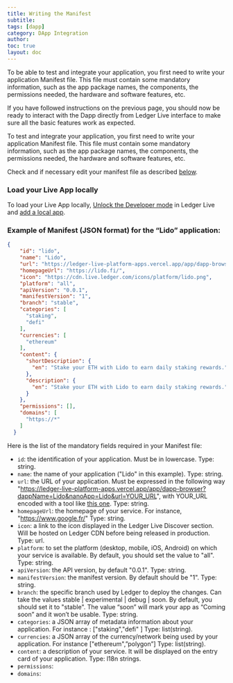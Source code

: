 ```yaml
---
title: Writing the Manifest
subtitle:
tags: [dapp]
category: DApp Integration
author:
toc: true
layout: doc
---
```


To be able to test and integrate your application, you first need to write your application Manifest file.
This file must contain some mandatory information, such as the app package names, the components, the permissions needed, the hardware and software features, etc.


If you have followed instructions on the previous page, you should now be ready to interact with the Dapp directly from Ledger Live interface to make sure all the basic features work as expected.

To test and integrate your application, you first need to write your application Manifest file.
This file must contain some mandatory information, such as the app package names, the components, the permissions needed, the hardware and software features, etc.

Check and if necessary edit your manifest file as described [below](#example-of-manifest-json-format-for-the-lido-application).

### Load your Live App locally

To load your Live App locally, [Unlock the Developer mode](../../developer-mode/features) in Ledger Live and [add a local app](../../developer-mode/features#add-a-local-app).

### Example of Manifest (JSON format) for the “Lido” application:

```json
{
    "id": "lido",
    "name": "Lido",
    "url": "https://ledger-live-platform-apps.vercel.app/app/dapp-browser?dappName=Lido&nanoApp=Lido&url=https%3A%2F%2Fstake.lido.fi%2F%3Fref%3D0x558247e365be655f9144e1a0140D793984372Ef3%26embed%3Dtrue",
    "homepageUrl": "https://lido.fi/",
    "icon": "https://cdn.live.ledger.com/icons/platform/lido.png",
    "platform": "all",
    "apiVersion": "0.0.1",
    "manifestVersion": "1",
    "branch": "stable",
    "categories": [
      "staking",
      "defi"
    ],
    "currencies": [
      "ethereum"
    ],
    "content": {
      "shortDescription": {
        "en": "Stake your ETH with Lido to earn daily staking rewards."
      },
      "description": {
        "en": "Stake your ETH with Lido to earn daily staking rewards."
      }
    },
    "permissions": [],
    "domains": [
      "https://*"
    ]
  }
```

Here is the list of the mandatory fields required in your Manifest file:
- `id`: the identification of your application. Must be in lowercase.
Type: string.
- `name`: the name of your application ("Lido" in this example).
Type: string.
- `url`: the URL of your application. Must be expressed in the following way "https://ledger-live-platform-apps.vercel.app/app/dapp-browser?dappName=Lido&nanoApp=Lido&url=YOUR_URL", with YOUR_URL encoded with a tool like [this one](https://meyerweb.com/eric/tools/dencoder/).
Type: string.
- `homepageUrl`: the homepage of your service. For instance, "https://www.google.fr/"
Type: string.
- `icon`: a link to the icon displayed in the Ledger Live Discover section. Will be hosted on Ledger CDN before being released in production.
Type: url.
- `platform`: to set the platform (desktop, mobile, iOS, Android) on which your service is available. By default, you should set the value to "all".
Type: string.
- `apiVersion`: the API version, by default "0.0.1".
Type: string.
- `manifestVersion`: the manifest version. By default should be "1".
Type: string.
- `branch`: the specific branch used by Ledger to deploy the changes. Can take the values stable | experimental | debug | soon. By default, you should set it to  "stable". The value “soon” will mark your app as “Coming soon” and it won’t be usable.
Type: string.
- `categories`: a JSON array of metadata information about your application. For instance : ["staking","defi" ]
Type: list(string).
- `currencies`: a JSON array of the currency/network being used by your application. For instance ["ethereum",”polygon”]
Type: list(string).
- `content`: a description of your service. It will be displayed on the entry card of your application.
Type: l18n strings.
- `permissions`:
- `domains`:


